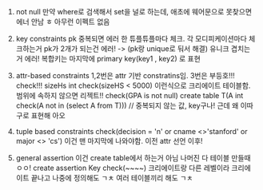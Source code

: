 1. not null
   만약 where로 검색해서 set을 널로 하는데, 애초에 웨어문으로 못찾으면 에너 안남 ㅎ 아무런 이펙트 없음
2. key constraints
   pk 중복되면 에러
   한 튜플튜플마다 체크. 각 모디피케이션마다 체크하는거
   pk가 2개가 되는건 에러! -> (pk랑 unique로 둬서 해결)
   유니크 겹치는거 에러!
   복합키는 마지막에 primary key(key1 , key2) 로 표현
3. attr-based constraints
   1,2번은 attr 기반 constratins임.
   3번은 부등호!!! check!!!
   sizeHs int check(sizeHS < 5000) 이런식으로 크리에이트 테이블함.
   범위에 속하지 않으면 리젝트!!
   check(GPA is not null)
   create table T(A int check(A not in (select A from T))) // 중복되지 않는 값, key구나! 근데 왜 이따구로 표현해 아오

4. tuple based constraints
   check(decision = 'n' or cname <>'stanford' or major <> 'cs') 이건 맨 마지막에 나와야함. 이전 attr 선언 이후!
5. general assertion 이건 create table에서 하는거 아님 나머진 다 테이블 만들때 ㅇㅇ!
   create assertion Key check(~~~~)
   크리에이트랑 다른 레벨이라 크리에이트 끝나고 나중에 정의해도 ㄱㅊ
   여러 테이블끼리 해도 ㄱㅊ
